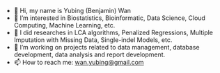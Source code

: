 - 👋 Hi, my name is Yubing (Benjamin) Wan
- 👀 I’m interested in Biostatistics, Bioinformatic, Data Science, Cloud Computing, Machine Learning, etc. 
- 🌱 I did researches in LCA algorithms, Penalized Regressions, Multiple Imputation with Missing Data, Single-indel Models, etc.  
- 💞️ I’m working on projects related to data management, database development, data analysis and report development. 
- 📫 How to reach me: wan.yubing@gmail.com

<!---
YubingWan/YubingWan is a ✨ special ✨ repository because its `README.md` (this file) appears on your GitHub profile.
You can click the Preview link to take a look at your changes.
--->
